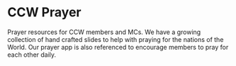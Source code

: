 # CCW Prayer

Prayer resources for CCW members and MCs. We have a growing collection of hand crafted slides to help with praying for the nations of the World. Our prayer app is also referenced to encourage members to pray for each other daily.
